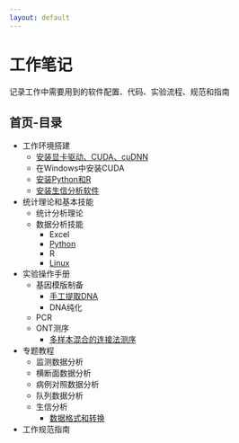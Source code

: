 ```yaml
---
layout: default
---
```


# 工作笔记
记录工作中需要用到的软件配置、代码、实验流程、规范和指南
## 首页-目录
- 工作环境搭建
  - [安装显卡驱动、CUDA、cuDNN](work_env/Ubuntu_install_Nvidia_CUDA.md)
  - 在Windows中安装CUDA
  - [安装Python和R](work_env/Python_R_install.md)
  - [安装生信分析软件](work_env/bioinfo_software.md)
- 统计理论和基本技能
  - 统计分析理论
  - 数据分析技能
    - Excel
    - [Python](basic_data_analysis/Python.md)
    - R
    - [Linux](basic_data_analysis/Linux.md)
- 实验操作手册
  - 基因模版制备
    - [手工提取DNA](lab_protocol/manual_DNA_extraction.md)
    - DNA纯化
  - PCR
  - ONT测序
    - [多样本混合的连接法测序](lab_protocol/ONT_logation_sequencing.md)
- 专题教程
  - 监测数据分析 
  - 横断面数据分析
  - 病例对照数据分析
  - 队列数据分析
  - 生信分析
    - [数据格式和转换](bioinfo_analysis/data_trans.md)
- 工作规范指南
